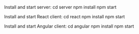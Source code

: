 Install and start server:
cd server
npm install
npm start

Install and start React client:
cd react
npm install
npm start

Install and start Angular client:
cd angular
npm install
npm start
